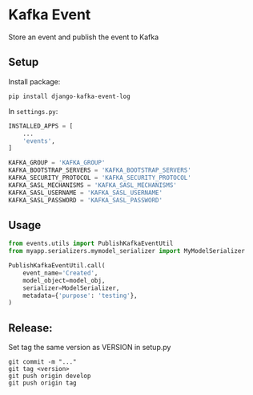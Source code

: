 # Kafka Event

Store an event and publish the event to Kafka

## Setup

Install package:

```shell
pip install django-kafka-event-log
```

In `settings.py`:

```python
INSTALLED_APPS = [
    ...
    'events',
]

KAFKA_GROUP = 'KAFKA_GROUP'
KAFKA_BOOTSTRAP_SERVERS = 'KAFKA_BOOTSTRAP_SERVERS'
KAFKA_SECURITY_PROTOCOL = 'KAFKA_SECURITY_PROTOCOL'
KAFKA_SASL_MECHANISMS = 'KAFKA_SASL_MECHANISMS'
KAFKA_SASL_USERNAME = 'KAFKA_SASL_USERNAME'
KAFKA_SASL_PASSWORD = 'KAFKA_SASL_PASSWORD'
```

## Usage

```python
from events.utils import PublishKafkaEventUtil
from myapp.serializers.mymodel_serializer import MyModelSerializer

PublishKafkaEventUtil.call(
    event_name='Created',
    model_object=model_obj,
    serializer=ModelSerializer,
    metadata={'purpose': 'testing'},
)
```

## Release:

Set tag the same version as VERSION in setup.py

```shell
git commit -m "..."
git tag <version>
git push origin develop
git push origin tag
```
